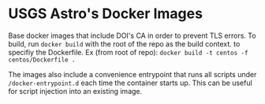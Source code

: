 # USGS Astro's Docker Images
Base docker images that include DOI's CA in order to prevent TLS errors.
To build, run `docker build` with the root of the repo as the build context.
to specifiy the Dockerfile. Ex (from root of repo): 
`docker build -t centos -f centos/Dockerfile .`


The images also include a convenience entrypoint that runs all scripts under
`/docker-entrypoint.d` each time the container starts up. This can be useful
for script injection into an existing image.

